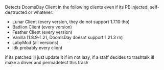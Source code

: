 Detects DoomsDay Client in the following clients even if its PE injected, self-destructed or whatever:

- Lunar Client (every version, they do not support 1.7.10 tho)
- Badlion Client (every version)
- Feather Client (every version)
- Vanilla (1.8.9-1.21, DoomsDay doesnt support 1.21.3 rn)
- LabyMod (all versions)
- idk probably every client

if its patched ill just update it if im not lazy, if a staff decides to trashtalk ill make a driver and permadetect this trash